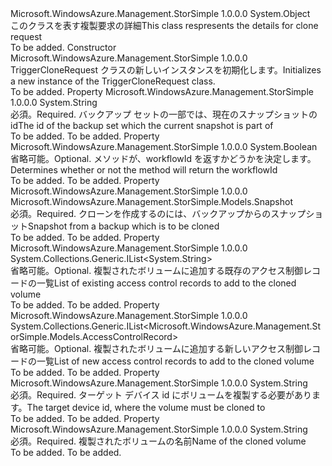 <Type Name="TriggerCloneRequest" FullName="Microsoft.WindowsAzure.Management.StorSimple.Models.TriggerCloneRequest">
  <TypeSignature Language="C#" Value="public class TriggerCloneRequest" />
  <TypeSignature Language="ILAsm" Value=".class public auto ansi beforefieldinit TriggerCloneRequest extends System.Object" />
  <TypeSignature Language="DocId" Value="T:Microsoft.WindowsAzure.Management.StorSimple.Models.TriggerCloneRequest" />
  <TypeSignature Language="VB.NET" Value="Public Class TriggerCloneRequest" />
  <TypeSignature Language="F#" Value="type TriggerCloneRequest = class" />
  <AssemblyInfo>
    <AssemblyName>Microsoft.WindowsAzure.Management.StorSimple</AssemblyName>
    <AssemblyVersion>1.0.0.0</AssemblyVersion>
  </AssemblyInfo>
  <Base>
    <BaseTypeName>System.Object</BaseTypeName>
  </Base>
  <Interfaces />
  <Docs>
    <summary>
            <span data-ttu-id="efe2f-101">このクラスを表す複製要求の詳細</span><span class="sxs-lookup"><span data-stu-id="efe2f-101">This class respresents the details for clone request</span></span>
            </summary>
    <remarks>To be added.</remarks>
  </Docs>
  <Members>
    <Member MemberName=".ctor">
      <MemberSignature Language="C#" Value="public TriggerCloneRequest ();" />
      <MemberSignature Language="ILAsm" Value=".method public hidebysig specialname rtspecialname instance void .ctor() cil managed" />
      <MemberSignature Language="DocId" Value="M:Microsoft.WindowsAzure.Management.StorSimple.Models.TriggerCloneRequest.#ctor" />
      <MemberSignature Language="VB.NET" Value="Public Sub New ()" />
      <MemberType>Constructor</MemberType>
      <AssemblyInfo>
        <AssemblyName>Microsoft.WindowsAzure.Management.StorSimple</AssemblyName>
        <AssemblyVersion>1.0.0.0</AssemblyVersion>
      </AssemblyInfo>
      <Parameters />
      <Docs>
        <summary>
            <span data-ttu-id="efe2f-102">TriggerCloneRequest クラスの新しいインスタンスを初期化します。</span><span class="sxs-lookup"><span data-stu-id="efe2f-102">Initializes a new instance of the TriggerCloneRequest class.</span></span>
            </summary>
        <remarks>To be added.</remarks>
      </Docs>
    </Member>
    <Member MemberName="BackupSetId">
      <MemberSignature Language="C#" Value="public string BackupSetId { get; set; }" />
      <MemberSignature Language="ILAsm" Value=".property instance string BackupSetId" />
      <MemberSignature Language="DocId" Value="P:Microsoft.WindowsAzure.Management.StorSimple.Models.TriggerCloneRequest.BackupSetId" />
      <MemberSignature Language="VB.NET" Value="Public Property BackupSetId As String" />
      <MemberSignature Language="F#" Value="member this.BackupSetId : string with get, set" Usage="Microsoft.WindowsAzure.Management.StorSimple.Models.TriggerCloneRequest.BackupSetId" />
      <MemberType>Property</MemberType>
      <AssemblyInfo>
        <AssemblyName>Microsoft.WindowsAzure.Management.StorSimple</AssemblyName>
        <AssemblyVersion>1.0.0.0</AssemblyVersion>
      </AssemblyInfo>
      <ReturnValue>
        <ReturnType>System.String</ReturnType>
      </ReturnValue>
      <Docs>
        <summary>
            <span data-ttu-id="efe2f-103">必須。</span><span class="sxs-lookup"><span data-stu-id="efe2f-103">Required.</span></span> <span data-ttu-id="efe2f-104">バックアップ セットの一部では、現在のスナップショットの id</span><span class="sxs-lookup"><span data-stu-id="efe2f-104">The id of the backup set which the current snapshot is part of</span></span>
            </summary>
        <value>To be added.</value>
        <remarks>To be added.</remarks>
      </Docs>
    </Member>
    <Member MemberName="ReturnWorkflowId">
      <MemberSignature Language="C#" Value="public bool ReturnWorkflowId { get; set; }" />
      <MemberSignature Language="ILAsm" Value=".property instance bool ReturnWorkflowId" />
      <MemberSignature Language="DocId" Value="P:Microsoft.WindowsAzure.Management.StorSimple.Models.TriggerCloneRequest.ReturnWorkflowId" />
      <MemberSignature Language="VB.NET" Value="Public Property ReturnWorkflowId As Boolean" />
      <MemberSignature Language="F#" Value="member this.ReturnWorkflowId : bool with get, set" Usage="Microsoft.WindowsAzure.Management.StorSimple.Models.TriggerCloneRequest.ReturnWorkflowId" />
      <MemberType>Property</MemberType>
      <AssemblyInfo>
        <AssemblyName>Microsoft.WindowsAzure.Management.StorSimple</AssemblyName>
        <AssemblyVersion>1.0.0.0</AssemblyVersion>
      </AssemblyInfo>
      <ReturnValue>
        <ReturnType>System.Boolean</ReturnType>
      </ReturnValue>
      <Docs>
        <summary>
            <span data-ttu-id="efe2f-105">省略可能。</span><span class="sxs-lookup"><span data-stu-id="efe2f-105">Optional.</span></span> <span data-ttu-id="efe2f-106">メソッドが、workflowId を返すかどうかを決定します。</span><span class="sxs-lookup"><span data-stu-id="efe2f-106">Determines whether or not the method will return the workflowId</span></span>
            </summary>
        <value>To be added.</value>
        <remarks>To be added.</remarks>
      </Docs>
    </Member>
    <Member MemberName="SourceSnapshot">
      <MemberSignature Language="C#" Value="public Microsoft.WindowsAzure.Management.StorSimple.Models.Snapshot SourceSnapshot { get; set; }" />
      <MemberSignature Language="ILAsm" Value=".property instance class Microsoft.WindowsAzure.Management.StorSimple.Models.Snapshot SourceSnapshot" />
      <MemberSignature Language="DocId" Value="P:Microsoft.WindowsAzure.Management.StorSimple.Models.TriggerCloneRequest.SourceSnapshot" />
      <MemberSignature Language="VB.NET" Value="Public Property SourceSnapshot As Snapshot" />
      <MemberSignature Language="F#" Value="member this.SourceSnapshot : Microsoft.WindowsAzure.Management.StorSimple.Models.Snapshot with get, set" Usage="Microsoft.WindowsAzure.Management.StorSimple.Models.TriggerCloneRequest.SourceSnapshot" />
      <MemberType>Property</MemberType>
      <AssemblyInfo>
        <AssemblyName>Microsoft.WindowsAzure.Management.StorSimple</AssemblyName>
        <AssemblyVersion>1.0.0.0</AssemblyVersion>
      </AssemblyInfo>
      <ReturnValue>
        <ReturnType>Microsoft.WindowsAzure.Management.StorSimple.Models.Snapshot</ReturnType>
      </ReturnValue>
      <Docs>
        <summary>
            <span data-ttu-id="efe2f-107">必須。</span><span class="sxs-lookup"><span data-stu-id="efe2f-107">Required.</span></span> <span data-ttu-id="efe2f-108">クローンを作成するのには、バックアップからのスナップショット</span><span class="sxs-lookup"><span data-stu-id="efe2f-108">Snapshot from a backup which is to be cloned</span></span>
            </summary>
        <value>To be added.</value>
        <remarks>To be added.</remarks>
      </Docs>
    </Member>
    <Member MemberName="TargetACRIdList">
      <MemberSignature Language="C#" Value="public System.Collections.Generic.IList&lt;string&gt; TargetACRIdList { get; set; }" />
      <MemberSignature Language="ILAsm" Value=".property instance class System.Collections.Generic.IList`1&lt;string&gt; TargetACRIdList" />
      <MemberSignature Language="DocId" Value="P:Microsoft.WindowsAzure.Management.StorSimple.Models.TriggerCloneRequest.TargetACRIdList" />
      <MemberSignature Language="VB.NET" Value="Public Property TargetACRIdList As IList(Of String)" />
      <MemberSignature Language="F#" Value="member this.TargetACRIdList : System.Collections.Generic.IList&lt;string&gt; with get, set" Usage="Microsoft.WindowsAzure.Management.StorSimple.Models.TriggerCloneRequest.TargetACRIdList" />
      <MemberType>Property</MemberType>
      <AssemblyInfo>
        <AssemblyName>Microsoft.WindowsAzure.Management.StorSimple</AssemblyName>
        <AssemblyVersion>1.0.0.0</AssemblyVersion>
      </AssemblyInfo>
      <ReturnValue>
        <ReturnType>System.Collections.Generic.IList&lt;System.String&gt;</ReturnType>
      </ReturnValue>
      <Docs>
        <summary>
            <span data-ttu-id="efe2f-109">省略可能。</span><span class="sxs-lookup"><span data-stu-id="efe2f-109">Optional.</span></span> <span data-ttu-id="efe2f-110">複製されたボリュームに追加する既存のアクセス制御レコードの一覧</span><span class="sxs-lookup"><span data-stu-id="efe2f-110">List of existing access control records to add to the cloned volume</span></span>
            </summary>
        <value>To be added.</value>
        <remarks>To be added.</remarks>
      </Docs>
    </Member>
    <Member MemberName="TargetACRList">
      <MemberSignature Language="C#" Value="public System.Collections.Generic.IList&lt;Microsoft.WindowsAzure.Management.StorSimple.Models.AccessControlRecord&gt; TargetACRList { get; set; }" />
      <MemberSignature Language="ILAsm" Value=".property instance class System.Collections.Generic.IList`1&lt;class Microsoft.WindowsAzure.Management.StorSimple.Models.AccessControlRecord&gt; TargetACRList" />
      <MemberSignature Language="DocId" Value="P:Microsoft.WindowsAzure.Management.StorSimple.Models.TriggerCloneRequest.TargetACRList" />
      <MemberSignature Language="VB.NET" Value="Public Property TargetACRList As IList(Of AccessControlRecord)" />
      <MemberSignature Language="F#" Value="member this.TargetACRList : System.Collections.Generic.IList&lt;Microsoft.WindowsAzure.Management.StorSimple.Models.AccessControlRecord&gt; with get, set" Usage="Microsoft.WindowsAzure.Management.StorSimple.Models.TriggerCloneRequest.TargetACRList" />
      <MemberType>Property</MemberType>
      <AssemblyInfo>
        <AssemblyName>Microsoft.WindowsAzure.Management.StorSimple</AssemblyName>
        <AssemblyVersion>1.0.0.0</AssemblyVersion>
      </AssemblyInfo>
      <ReturnValue>
        <ReturnType>System.Collections.Generic.IList&lt;Microsoft.WindowsAzure.Management.StorSimple.Models.AccessControlRecord&gt;</ReturnType>
      </ReturnValue>
      <Docs>
        <summary>
            <span data-ttu-id="efe2f-111">省略可能。</span><span class="sxs-lookup"><span data-stu-id="efe2f-111">Optional.</span></span> <span data-ttu-id="efe2f-112">複製されたボリュームに追加する新しいアクセス制御レコードの一覧</span><span class="sxs-lookup"><span data-stu-id="efe2f-112">List of new access control records to add to the cloned volume</span></span>
            </summary>
        <value>To be added.</value>
        <remarks>To be added.</remarks>
      </Docs>
    </Member>
    <Member MemberName="TargetDeviceId">
      <MemberSignature Language="C#" Value="public string TargetDeviceId { get; set; }" />
      <MemberSignature Language="ILAsm" Value=".property instance string TargetDeviceId" />
      <MemberSignature Language="DocId" Value="P:Microsoft.WindowsAzure.Management.StorSimple.Models.TriggerCloneRequest.TargetDeviceId" />
      <MemberSignature Language="VB.NET" Value="Public Property TargetDeviceId As String" />
      <MemberSignature Language="F#" Value="member this.TargetDeviceId : string with get, set" Usage="Microsoft.WindowsAzure.Management.StorSimple.Models.TriggerCloneRequest.TargetDeviceId" />
      <MemberType>Property</MemberType>
      <AssemblyInfo>
        <AssemblyName>Microsoft.WindowsAzure.Management.StorSimple</AssemblyName>
        <AssemblyVersion>1.0.0.0</AssemblyVersion>
      </AssemblyInfo>
      <ReturnValue>
        <ReturnType>System.String</ReturnType>
      </ReturnValue>
      <Docs>
        <summary>
            <span data-ttu-id="efe2f-113">必須。</span><span class="sxs-lookup"><span data-stu-id="efe2f-113">Required.</span></span> <span data-ttu-id="efe2f-114">ターゲット デバイス id にボリュームを複製する必要があります。</span><span class="sxs-lookup"><span data-stu-id="efe2f-114">The target device id, where the volume must be cloned to</span></span>
            </summary>
        <value>To be added.</value>
        <remarks>To be added.</remarks>
      </Docs>
    </Member>
    <Member MemberName="TargetVolName">
      <MemberSignature Language="C#" Value="public string TargetVolName { get; set; }" />
      <MemberSignature Language="ILAsm" Value=".property instance string TargetVolName" />
      <MemberSignature Language="DocId" Value="P:Microsoft.WindowsAzure.Management.StorSimple.Models.TriggerCloneRequest.TargetVolName" />
      <MemberSignature Language="VB.NET" Value="Public Property TargetVolName As String" />
      <MemberSignature Language="F#" Value="member this.TargetVolName : string with get, set" Usage="Microsoft.WindowsAzure.Management.StorSimple.Models.TriggerCloneRequest.TargetVolName" />
      <MemberType>Property</MemberType>
      <AssemblyInfo>
        <AssemblyName>Microsoft.WindowsAzure.Management.StorSimple</AssemblyName>
        <AssemblyVersion>1.0.0.0</AssemblyVersion>
      </AssemblyInfo>
      <ReturnValue>
        <ReturnType>System.String</ReturnType>
      </ReturnValue>
      <Docs>
        <summary>
            <span data-ttu-id="efe2f-115">必須。</span><span class="sxs-lookup"><span data-stu-id="efe2f-115">Required.</span></span> <span data-ttu-id="efe2f-116">複製されたボリュームの名前</span><span class="sxs-lookup"><span data-stu-id="efe2f-116">Name of the cloned volume</span></span>
            </summary>
        <value>To be added.</value>
        <remarks>To be added.</remarks>
      </Docs>
    </Member>
  </Members>
</Type>